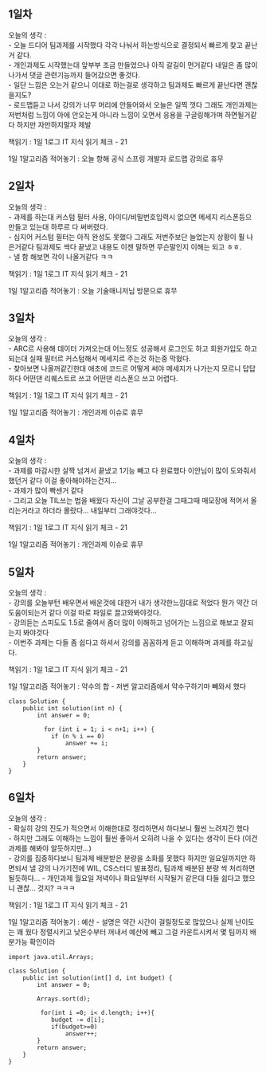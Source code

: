 ## 1일차 

오늘의 생각 :   
    - 오늘 드디어 팀과제를 시작했다 각각 나눠서 하는방식으로 결정되서 빠르게 찾고 끝난거 같다.  
    - 개인과제도 시작했는대 앞부부 조금 만들었으나 아직 갈길이 먼거같다 내일은 좀 많이 나가서 댓글 관련기능까지 들어갔으면 좋것다.  
    - 일단 느낌은 오는거 같으니 이대로 하는걸로 생각하고 팀과제도 빠르게 끝난다면 괜찮을지도?   
    - 로드맵듣고 나서 강의가 너무 머리에 안들어와서 오늘은 일찍 껏다 그래도 개인과제는 저번처럼 느낌이 아에 안오는게 아니라 느낌이 오면서 응용을 구글링해가며 하면될거같다 하지만 자만하지말자 제발
    
책읽기 : 1일 1로그 IT 지식 읽기 체크 - 21
    
1일 1알고리즘 적어놓기 : 오늘 항해 공식 스프링 개발자 로드맵 강의로 휴무


## 2일차 

오늘의 생각 :   
    - 과제를 하는대 커스텀 필터 사용, 아이디/비밀번호입력시 없으면 메세지 리스폰등으 만들고 있는대 하루르 다 써버렸다.  
    - 심지어 커스텀 필터는 아직 완성도 못했다 그래도 저번주보단 늘었는지 상황이 훨 나은거같다 팀과제도 싹다 끝냈고 내용도 이젠 말하면 무슨말인지 이해는 되고 ㅎㅎ.  
    - 낼 함 해보면 각이 나올거같다 ㅋㅋ
    
책읽기 : 1일 1로그 IT 지식 읽기 체크 - 21
    
1일 1알고리즘 적어놓기 : 오늘 기술매니저님 방문으로 휴무


## 3일차 

오늘의 생각 :   
    - ARC르 사용해 데이터 가져오는대 어느정도 성공해서 로그인도 하고 회원가입도 하고 되는대 실패 필터르 커스텀해서 메세지르 주는것 하는중 막혔다.  
    - 찾아보면 나올꺼같긴한대 애초에 코드르 어떻게 써야 메세지가 나가는지 모르니 답답하다 어떤댄 리퀘스트르 쓰고 어떤댄 리스폰으 쓰고 어렵다.   
    
    
책읽기 : 1일 1로그 IT 지식 읽기 체크 - 21
    
1일 1알고리즘 적어놓기 : 개인과제 이슈로 휴무



## 4일차 

오늘의 생각 :   
    - 과제를 마감시한 살짝 넘겨서 끝냈고 1기능 빼고 다 완료했다 이안님이 많이 도와줘서 했던거 같다 이걸 좋아해야하는건지...   
    - 과제가 많이 빡센거 같다   
    - 그리고 오늘 TIL쓰는 법을 배웠다 자신이 그날 공부한걸 그때그때 매모장에 적어서 올리는거라고 하더라 몰랐다... 내일부터 그래야것다...   
    
    
책읽기 : 1일 1로그 IT 지식 읽기 체크 - 21
    
1일 1알고리즘 적어놓기 : 개인과제 이슈로 휴무


## 5일차 

오늘의 생각 :   
    - 강의를 오늘부턴 배우면서 배운것에 대한거 내가 생각한느낌대로 적었다 뭔가 약간 더 도움이되는거 같다 이걸 따로 파일로 끌고와봐야것다.  
    - 강의듣는 스피도도 1.5로 줄여서 좀더 많이 이해하고 넘어가는 느낌으로 해보고 잘되는지 봐야것다   
    - 이번주 과제는 다들 좀 쉽다고 하셔서 강의를 꼼꼼하게 듣고 이해하며 과제를 하고싶다.    
    
책읽기 : 1일 1로그 IT 지식 읽기 체크 - 21
    
1일 1알고리즘 적어놓기 : 약수의 합 - 저번 알고리즘에서 약수구하기마 빼와서 했다

    class Solution {
        public int solution(int n) {
            int answer = 0;

              for (int i = 1; i < n+1; i++) {
                if (n % i == 0)
                    answer += i;
            }
            return answer;
        }
    }


## 6일차 

오늘의 생각 :   
    - 확실히 강의 진도가 적으면서 이해한대로 정리하면서 하다보니 훨씬 느려지긴 했다   
    - 하지만 그래도 이해하는 느낌이 훨씬 좋아서 오히려 나을 수 있다는 생각이 든다 (이건 과제를 해봐야 알듯하지만...)   
    - 강의를 집중하다보니 팀과제 배분받은 분량을 소화를 못했다 하지만 일요일까지만 하면되서 낼 강의 나가기전에 WIL, CS스터디 발표정리, 팀과제 배분된 분량 싹 처리하면 될듯하다...
    - 개인과제 월요일 저녁이나 화요일부터 시작될거 같은대 다들 쉽다고 했으니 괜찮... 것지? ㅋㅋㅋ
    
책읽기 : 1일 1로그 IT 지식 읽기 체크 - 21
    
1일 1알고리즘 적어놓기 : 예산 - 설명은 약간 시간이 걸릴정도로 많았으나 실제 난이도는 꽤 웠다 정렬시키고 낮은수부터 꺼내서 예산에 빼고 그걸 카운트시켜서 몇 팀까지 배분가능 확인이라

    import java.util.Arrays;

    class Solution {
        public int solution(int[] d, int budget) {
            int answer = 0;

            Arrays.sort(d);

             for(int i =0; i< d.length; i++){
                budget -= d[i];
                if(budget>=0)
                    answer++;
            }        
            return answer;
        }
    }
